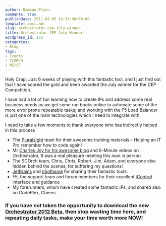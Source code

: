 ```yaml
---
author: Damian.Flynn
comments: true
publishDate: 2011-08-05 14:32:00+00:00
template: post.hbt
slug: orchestrator-cep-july-winner
title: Orchestrator CEP July Winner!
wordpress_id: 175
categories:
- Blog
tags:
- Events
- SCORCH
- WS/SC
---
```


Holy Crap, Just 6 weeks of playing with this fantastic tool, and I just find out that I have scored the gold and been awarded the July winner for the CEP Competition.

I have had a lot of fun learning how to create IPs and address some real business needs as we get some run books online to automate some of the more error prone repeatable tasks; and working with the F5 Load Balancer is just one of the main technologies which I need to integrate with.

I need to take a few moments to thank everyone who has indirectly helped in this process

  * The [Pluralsight](http://www.pluralsight.com/) team for their awesome training materials – Helping an IT Pro remember how to code again!
  * Mr [Charles Joy for his awesome blog](http://blogs.technet.com/b/charlesjoy/) and 8-Minute videos on Orchestrator, It was a real pleasure meeting this man in person  
  * The SCOrch team, Chris, Chris, Robert, Jim, Adam, and everyone else hidden behind the scenes, for suffering my questions!  
  * [JetBrains](http://www.jetbrains.com/) and [nSoftware](http://www.nsoftware.com/) for sharing their fantastic tools.  
  * F5, the support team and forum members for their excellent [iControl](http://devcentral.f5.com/HotTopics/iControl/tabid/1082201/Default.aspx) interface and guidance  
  * My forerunners, whom have created some fantastic IPs, and shared also on CodePlex, Cheers. 

### If you have not taken the opportunity to download the new [Orchestrator 2012 Beta](http://www.microsoft.com/systemcenter/en/us/orchestrator.aspx), then stop wasting time here, and repeating daily tasks, make your time worth more NOW!
